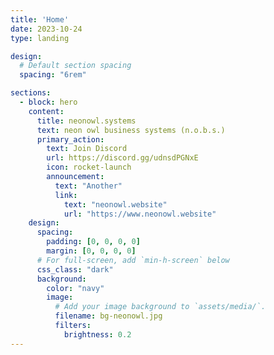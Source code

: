 ```yaml
---
title: 'Home'
date: 2023-10-24
type: landing

design:
  # Default section spacing
  spacing: "6rem"

sections:
  - block: hero
    content:
      title: neonowl.systems
      text: neon owl business systems (n.o.b.s.)
      primary_action:
        text: Join Discord
        url: https://discord.gg/udnsdPGNxE
        icon: rocket-launch
        announcement:
          text: "Another"
          link:
            text: "neonowl.website"
            url: "https://www.neonowl.website"
    design:
      spacing:
        padding: [0, 0, 0, 0]
        margin: [0, 0, 0, 0]
      # For full-screen, add `min-h-screen` below
      css_class: "dark"
      background:
        color: "navy"
        image:
          # Add your image background to `assets/media/`.
          filename: bg-neonowl.jpg
          filters:
            brightness: 0.2
---
```

